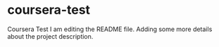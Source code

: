 # coursera-test
Coursera Test
I am editing the README file. Adding some more details about the project description.
